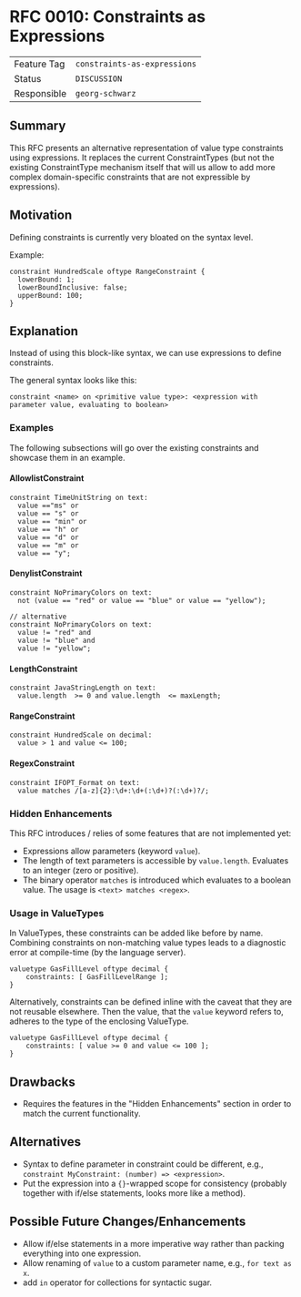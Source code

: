<!--
SPDX-FileCopyrightText: 2023 Friedrich-Alexander-Universitat Erlangen-Nurnberg

SPDX-License-Identifier: AGPL-3.0-only
-->

# RFC 0010: Constraints as Expressions

| | |
|---|---|
| Feature Tag | `constraints-as-expressions` | 
| Status | `DISCUSSION` | <!-- Possible values: DRAFT, DISCUSSION, ACCEPTED, REJECTED -->
| Responsible | `georg-schwarz` | 
<!-- 
  Status Overview:
  - DRAFT: The RFC is not ready for a review and currently under change. Feel free to already ask for feedback on the structure and contents at this stage.
  - DISCUSSION: The RFC is open for discussion. Usually, we open a PR to trigger discussions.
  - ACCEPTED: The RFC was accepted. Create issues to prepare implementation of the RFC.
  - REJECTED: The RFC was rejected. If another revision emerges, switch to status DRAFT.
-->

## Summary

This RFC presents an alternative representation of value type constraints using expressions. It replaces the current ConstraintTypes (but not the existing ConstraintType mechanism itself that will us allow to add more complex domain-specific constraints that are not expressible by expressions).

## Motivation

Defining constraints is currently very bloated on the syntax level.

Example:
```
constraint HundredScale oftype RangeConstraint {
  lowerBound: 1;
  lowerBoundInclusive: false;
  upperBound: 100;      
}
```

## Explanation

Instead of using this block-like syntax, we can use expressions to define constraints.

The general syntax looks like this: 
```
constraint <name> on <primitive value type>: <expression with parameter value, evaluating to boolean>
```

### Examples

The following subsections will go over the existing constraints and showcase them in an example.

#### AllowlistConstraint

```
constraint TimeUnitString on text:
  value =="ms" or 
  value == "s" or 
  value == "min" or 
  value == "h" or 
  value == "d" or 
  value == "m" or 
  value == "y";
```

#### DenylistConstraint
```
constraint NoPrimaryColors on text:
  not (value == "red" or value == "blue" or value == "yellow");

// alternative
constraint NoPrimaryColors on text:
  value != "red" and 
  value != "blue" and 
  value != "yellow";
```

#### LengthConstraint
```
constraint JavaStringLength on text:
  value.length  >= 0 and value.length  <= maxLength;
```

#### RangeConstraint
```
constraint HundredScale on decimal:
  value > 1 and value <= 100; 
```

#### RegexConstraint
```
constraint IFOPT_Format on text:
  value matches /[a-z]{2}:\d+:\d+(:\d+)?(:\d+)?/;
```

### Hidden Enhancements
This RFC introduces / relies of some features that are not implemented yet:
* Expressions allow parameters (keyword `value`).
* The length of text parameters is accessible by `value.length`. Evaluates to an integer (zero or positive).
* The binary operator `matches` is introduced which evaluates to a boolean value. The usage is `<text> matches <regex>`.

### Usage in ValueTypes
In ValueTypes, these constraints can be added like before by name. Combining constraints on non-matching value types leads to a diagnostic error at compile-time (by the language server).
```
valuetype GasFillLevel oftype decimal {
    constraints: [ GasFillLevelRange ];
}
```

Alternatively, constraints can be defined inline with the caveat that they are not reusable elsewhere. Then the value, that the `value` keyword refers to, adheres to the type of the enclosing ValueType.
```
valuetype GasFillLevel oftype decimal {
    constraints: [ value >= 0 and value <= 100 ];
}
```


## Drawbacks
- Requires the features in the "Hidden Enhancements" section in order to match the current functionality.

## Alternatives

- Syntax to define parameter in constraint could be different, e.g., `constraint MyConstraint: (number) => <expression>`.
- Put the expression into a `{}`-wrapped scope for consistency (probably together with if/else statements, looks more like a method).



## Possible Future Changes/Enhancements
- Allow if/else statements in a more imperative way rather than packing everything into one expression.
- Allow renaming of `value` to a custom parameter name, e.g., `for text as x`.
- add `in` operator for collections for syntactic sugar.


